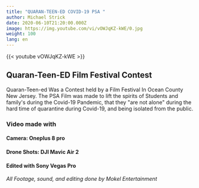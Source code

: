 ```yaml
---
title: "QUARAN-TEEN-ED COVID-19 PSA "
author: Michael Strick
date: 2020-06-10T21:20:00.000Z
image: https://img.youtube.com/vi/vOWJqKZ-kWE/0.jpg
weight: 100
lang: en
---
```

{{< youtube vOWJqKZ-kWE  >}}
## Quaran-Teen-ED Film Festival Contest
Quaran-Teen-ed Was a Contest held by a Film Festival In Ocean County New Jersey. 
The PSA Film was made to lift the spirits of Students and family's during the Covid-19 Pandemic, that they "are not alone" during the hard time of quarantine during Covid-19, and being isolated from the public.

###  Video made with 
#### Camera: Oneplus 8 pro
#### Drone Shots: DJI Mavic Air 2
#### Edited with Sony Vegas Pro

*All Footage, sound, and editing done by Mokel Entertainment*
